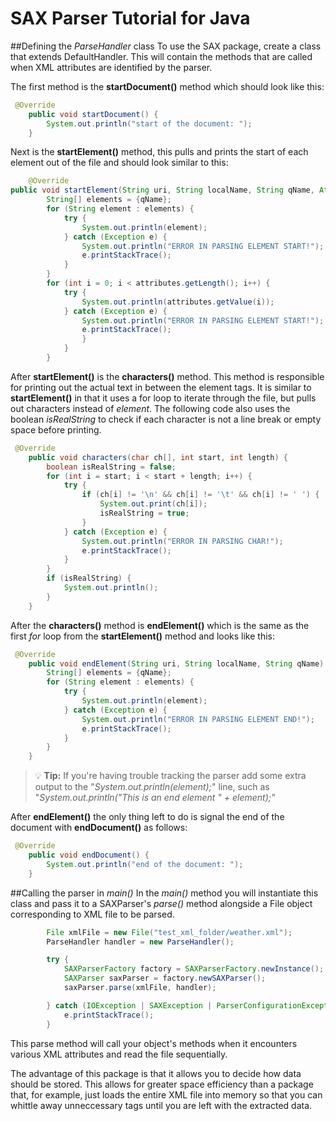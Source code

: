 # SAX Parser Tutorial for Java

##Defining the *ParseHandler* class
To use the SAX package, create a class that extends DefaultHandler. 
This will contain the methods that are called when XML attributes are identified by the parser. 

The first method is the **startDocument()** method which should look like this:
```Java
 @Override
    public void startDocument() {
        System.out.println("start of the document: ");
    }
```

Next is the **startElement()** method, this pulls and prints the start of each element out of the file and should look similar to this: 
```Java
    @Override
public void startElement(String uri, String localName, String qName, Attributes attributes) {
        String[] elements = {qName};
        for (String element : elements) {
            try {
                System.out.println(element);
            } catch (Exception e) {
                System.out.println("ERROR IN PARSING ELEMENT START!");
                e.printStackTrace();
            }
        }
        for (int i = 0; i < attributes.getLength(); i++) {
            try {
                System.out.println(attributes.getValue(i));
            } catch (Exception e) {
                System.out.println("ERROR IN PARSING ELEMENT START!");
                e.printStackTrace();
                }
            }
        }
```

After **startElement()** is the **characters()** method. This method is responsible for printing out the actual text in between the element tags. 
It is similar to **startElement()** in that it uses a for loop to iterate through the file, but pulls out characters instead of *element*.
The following code also uses the boolean *isRealString* to check if each character is not a line break or empty space before printing.
```Java
 @Override
    public void characters(char ch[], int start, int length) {
        boolean isRealString = false;
        for (int i = start; i < start + length; i++) {
            try {
                if (ch[i] != '\n' && ch[i] != '\t' && ch[i] != ' ') {
                    System.out.print(ch[i]);
                    isRealString = true;
                }
            } catch (Exception e) {
                System.out.println("ERROR IN PARSING CHAR!");
                e.printStackTrace();
            }
        }
        if (isRealString) {
            System.out.println();
        }
    }
```

After the **characters()** method is **endElement()** which is the same as the first *for* loop from the  **startElement()** method and looks 
like this:
```Java
 @Override
    public void endElement(String uri, String localName, String qName) {
        String[] elements = {qName};
        for (String element : elements) {
            try {
                System.out.println(element);
            } catch (Exception e) {
                System.out.println("ERROR IN PARSING ELEMENT END!");
                e.printStackTrace();
            }
        }
    }
```

> :bulb: **Tip:** If you're having trouble tracking the parser add some extra output  to the "*System.out.println(element);*" line, such as  "*System.out.println("This is an end element " + element);"*

After **endElement()** the only thing left to do is signal the end of the document with **endDocument()** as follows:
```Java
 @Override
    public void endDocument() {
        System.out.println("end of the document: ");
    }
```

##Calling the parser in *main()*
In the *main()* method you will instantiate this class and pass it to a SAXParser's *parse()* method alongside a File object corresponding to XML file to be parsed. 
```Java
        File xmlFile = new File("test_xml_folder/weather.xml");
        ParseHandler handler = new ParseHandler();

        try {
            SAXParserFactory factory = SAXParserFactory.newInstance();
            SAXParser saxParser = factory.newSAXParser();
            saxParser.parse(xmlFile, handler);

        } catch (IOException | SAXException | ParserConfigurationException e) {
            e.printStackTrace();
        }
```
This parse method will call your object's methods when it encounters various XML attributes and read the file sequentially.

The advantage of this package is that it allows you to decide how data should be stored. 
This allows for greater space efficiency than a package that, for example, 
just loads the entire XML file into memory so that you can whittle away unneccessary tags until you are left with the extracted data.
